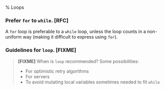 % Loops

### Prefer `for` to `while`. [RFC]

A `for` loop is preferable to a `while` loop, unless the loop counts in a
non-uniform way (making it difficult to express using `for`).

### Guidelines for `loop`. [FIXME]

> **[FIXME]** When is `loop` recommended? Some possibilities:
> * For optimistic retry algorithms
> * For servers
> * To avoid mutating local variables sometimes needed to fit `while`
